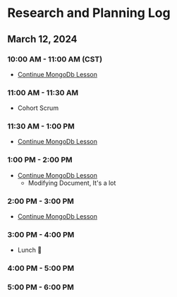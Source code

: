 # Research and Planning Log

## March 12, 2024

### 10:00 AM - 11:00 AM (CST)

- [Continue MongoDb Lesson](https://www.codecademy.com/enrolled/courses/)

### 11:00 AM - 11:30 AM

- Cohort Scrum

### 11:30 AM - 1:00 PM

- [Continue MongoDb Lesson](https://www.codecademy.com/enrolled/courses/)

### 1:00 PM - 2:00 PM

- [Continue MongoDb Lesson](https://www.codecademy.com/enrolled/courses/)
  - Modifying Document, It's a lot

### 2:00 PM - 3:00 PM

- [Continue MongoDb Lesson](https://www.codecademy.com/enrolled/courses/)

### 3:00 PM - 4:00 PM

- Lunch 🐷

### 4:00 PM - 5:00 PM

### 5:00 PM - 6:00 PM
